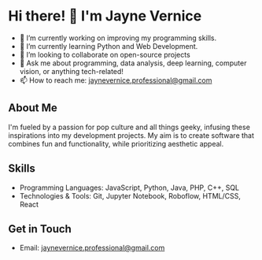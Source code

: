 <!---
- 👋 Hi, I’m @jaynevernice
- 👀 I’m interested in ...
- 🌱 I’m currently learning ...
- 💞️ I’m looking to collaborate on ...
- 📫 How to reach me ...

jaynevernice/jaynevernice is a ✨ special ✨ repository because its `README.md` (this file) appears on your GitHub profile.
You can click the Preview link to take a look at your changes.
--->


# Hi there! 👋 I'm Jayne Vernice

- 🔭 I’m currently working on improving my programming skills.
- 🌱 I’m currently learning Python and Web Development.
- 👯 I’m looking to collaborate on open-source projects
- 💬 Ask me about programming, data analysis, deep learning, computer vision, or anything tech-related!
- 📫 How to reach me: jaynevernice.professional@gmail.com

## About Me
I'm fueled by a passion for pop culture and all things geeky, infusing these inspirations into my development projects. My aim is to create software that combines fun and functionality, while prioritizing aesthetic appeal.

## Skills
- Programming Languages: JavaScript, Python, Java, PHP, C++, SQL
- Technologies & Tools: Git, Jupyter Notebook, Roboflow, HTML/CSS, React

<!---
## Projects
- [Project 1](Link)
- [Project 2](Link)
- [Project 3](Link)
--->

## Get in Touch
<!---
- LinkedIn: [Your LinkedIn Profile](Link)
- Twitter: [Your Twitter Profile](Link)
--->
- Email: [jaynevernice.professional@gmail.com](mailto:jaynevernice.professional@gmail.com)
